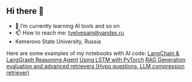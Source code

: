 ## Hi there 👋
- 🌱 I’m currently learning AI tools and so on
- 📫 How to reach me: tvelvepain@yandex.ru
- Kemerovo State University, Russia


Here are some examples of my notebooks with AI code:
[LangChain & LangGraph Reasoning Agent](https://colab.research.google.com/drive/1nGoGYc47ZB5vHYjpvQPTe09hY_tKOrIr?usp=sharing)
[Using LSTM with PyTorch](https://colab.research.google.com/drive/19I1ZPvADuDVf2nxcv49GmQY74LBmV4n6?usp=sharing)
[RAG Generation evaluation and advanced retrievers (Hypo questions, LLM compression retriever)](https://colab.research.google.com/drive/1msguicw94Tdw3NEGFKNc7-l7whAEpupc?usp=sharing)


<!--
**12PAIN/12PAIN** is a ✨ _special_ ✨ repository because its `README.md` (this file) appears on your GitHub profile.

Here are some ideas to get you started:



- 👯 I’m looking to collaborate on ...
- 🤔 I’m looking for help with ...
- 💬 Ask me about ...

- 😄 Pronouns: ...
- ⚡ Fun fact: ...
-->

